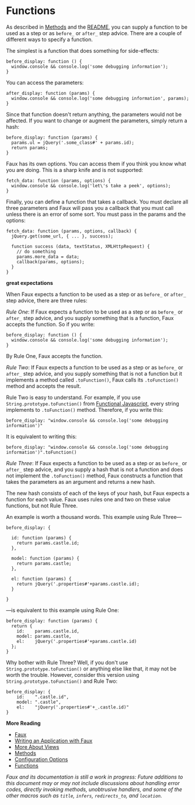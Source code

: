 Functions
===

As described in [Methods][m] and the [README][readme], you can supply a function to be used as a step or as `before_` or `after_` step advice. There are a couple of different ways to specify a function.

The simplest is a function that does something for side-effects:

    before_display: function () {
      window.console && console.log('some debugging information');
    }

You can access the parameters:

    after_display: function (params) {
      window.console && console.log('some debugging information', params);
    }

Since that function doesn't return anything, the parameters would not be affected. If you want to change or augment the parameters, simply return a hash:

    before_display: function (params) {
      params.ul = jQuery('.some_class#' + params.id);
      return params;
    }

Faux has its own options. You can access them if you think you know what you are doing. This is a sharp knife and is not supported:

    fetch_data: function (params, options) {
      window.console && console.log('let\'s take a peek', options);
    }
    
Finally, you can define a function that takes a callback. You must declare all three parameters and Faux will pass you a callback that you must call unless there is an error of some sort. You must pass in the params and the options:

    fetch_data: function (params, options, callback) {
      jQuery.get(some_url, { ... }, success);
      
      function success (data, textStatus, XMLHttpRequest) {
        // do something
        params.more_data = data;
        callback(params, options);
      }
    }
    
**great expectations**

When Faux expects a function to be used as a step or as `before_` or `after_` step advice, there are three rules:

*Rule One*: If Faux expects a function to be used as a step or as `before_` or `after_` step advice, and you supply something that is a function, Faux accepts the function. So if you write:

    before_display: function () {
      window.console && console.log('some debugging information');
    }
    
By Rule One, Faux accepts the function.

*Rule Two*: If Faux expects a function to be used as a step or as `before_` or `after_` step advice, and you supply something that is not a function but it implements a method called `.toFunction()`, Faux calls its `.toFunction()` method and accepts the result.

Rule Two is easy to understand. For example, if you use `String.prototype.toFunction()` from [Functional Javascript][functional], every string implements to `.toFunction()` method. Therefore, if you write this:

    before_display: "window.console && console.log('some debugging information')"
    
It is equivalent to writing this:

    before_display: "window.console && console.log('some debugging information')".toFunction()

*Rule Three*: If Faux expects a function to be used as a step or as `before_` or `after_` step advice, and you supply a hash that is not a function and does not implement the `.toFunction()` method, Faux constructs a function that takes the parameters as an argument and returns a new hash.

The new hash consists of each of the keys of your hash, but Faux expects a function for each value. Faux uses rules one and two on these value functions, but not Rule Three.

An example is worth a thousand words. This example using Rule Three—

    before_display: {
      
      id: function (params) {
        return params.castle.id;
      },
      
      model: function (params) {
        return params.castle;
      },
      
      el: function (params) {
        return jQuery('.properties#'+params.castle.id);
      }
      
    }

—is equivalent to this example using Rule One:

    before_display: function (params) {
      return {
        id:    params.castle.id,
        model: params.castle,
        el:    jQuery('.properties#'+params.castle.id)
      };
    }

Why bother with Rule Three? Well, if you don't use `String.prototype.toFunction()` or anything else like that, it may not be worth the trouble. However, consider this version using `String.prototype.toFunction()` and Rule Two:

    before_display: {
        id:    ".castle.id",
        model: ".castle",
        el:    "jQuery('.properties#'+_.castle.id)"
    }

**More Reading**

* [Faux][readme]
* [Writing an Application with Faux][w]
* [More About Views][v]
* [Methods][m]
* [Configuration Options][c]
* [Functions][f]

*Faux and its documentation is still a work in progress: Future additions to this document may or may not include discussions about handling error codes, directly invoking methods, unobtrusive handlers, and some of the other macros such as `title`, `infers`, `redirects_to`, and `location`.*

[aanand]: http://github.com/aanand/
[api]: http://www.joelonsoftware.com/articles/APIWar.html "How Microsoft Lost the API War"
[b]: http://documentcloud.github.com/backbone/
[cloud]: http://getcloudkit.com/
[core]: http://www.ridecore.ca "CORE BMX and Boards"
[couch]: http://couchdb.apache.org/
[cps]: http://en.wikipedia.org/wiki/Continuation-passing_style "Continuation-passing style - Wikipedia, the free encyclopedia"
[c]: /unspace/faux/tree/master/doc/config.md#readme
[functional]: http://osteele.com/sources/javascript/functional/
[f]: /unspace/faux/tree/master/doc/functions.md#readme
[haml]: http://haml-lang.com/ "#haml"
[jamie]: http://github.com/jamiebikies
[k]: https://github.com/raganwald/JQuery-Combinators
[mvp]:  http://github.com/raganwald/homoiconic/blob/master/2010/10/vc_without_m.md#readme "MVC, PVC and (¬M)VC"
[m]: /unspace/faux/tree/master/doc/methods.md#readme
[prg]: http://en.wikipedia.org/wiki/Post/Redirect/Get
[raganwald]: http://github.com/raganwald
[read]: http://weblog.raganwald.com/2007/04/writing-programs-for-people-to-read.html "Writing programs for people to read"
[readme]: /unspace/faux/tree/master/docREADME.md#readme
[sinatra]: http://www.sinatrarb.com/
[spa]: http://en.wikipedia.org/wiki/Single_page_application "Single Page Application"
[spi]: http://itsnat.sourceforge.net/php/spim/spi_manifesto_en.php "The Single Page Interface Manifesto"
[sprout]: http://www.sproutcore.com/
[s]: http://github.com/quirkey/sammy "sammy_js"
[todo]: http://documentcloud.github.com/backbone/examples/todos/index.html
[t]: https://github.com/raganwald/homoiconic/blob/master/2008-10-30/thrush.markdown
[v]: /unspace/faux/tree/master/doc/more_about_views.md#readme
[w]: /unspace/faux/tree/master/doc/writing.md#readme
[wicmajsp]: http://raganwald.posterous.com/why-i-call-myself-a-javascript-programmer "Why I Call Myself a Javascript Programmer"